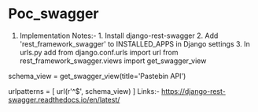 # Poc_swagger
1. Implementation Notes:-                                                                                                                                                               1. Install django-rest-swagger                                                                                                                                       2. Add 'rest_framework_swagger' to INSTALLED_APPS in Django settings                                                                                                     3. In urls.py add from django.conf.urls import url
from rest_framework_swagger.views import get_swagger_view

schema_view = get_swagger_view(title='Pastebin API')

urlpatterns = [
    url(r'^$', schema_view)
]                                                                                                                                                                                                                                                                                                                                                     Links:-                                                                                                                                                                     https://django-rest-swagger.readthedocs.io/en/latest/       
